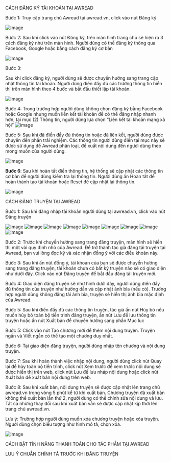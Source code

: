 CÁCH ĐĂNG KÝ TÀI KHOẢN TẠI AWREAD


Bước 1: Truy cập trang chủ Awread tại awread.vn, click vào nút Đăng ký

![image](https://user-images.githubusercontent.com/77574125/124052268-4da39a00-da48-11eb-830e-97d545db2e8f.png)




Bước 2: Sau khi click vào nút Đăng ký, trên màn hình trang chủ sẽ hiện ra 3 cách đăng ký như trên màn hình. Người dùng có thể đăng ký thông qua Facebook, Google hoặc bằng cách đăng ký cơ bản

![image](https://user-images.githubusercontent.com/77574125/124052408-8fccdb80-da48-11eb-8b8c-d22df2794772.png)



Bước 3:

Sau khi click đăng ký, người dùng sẽ được chuyển hướng sang trang cập nhật thông tin tài khoản. Người dùng điền đầy đủ các trường thông tin hiển thị trên màn hình theo 4 bước và bắt đầu thiết lập tài khoản.

![image](https://user-images.githubusercontent.com/77574125/124052413-91969f00-da48-11eb-8950-074256565b3a.png)



Bước 4: Trong trường hợp người dùng không chọn đăng ký bằng Facebook hoặc Google nhưng muốn liên kết tài khoản để có thể đăng nhập nhanh hơn, tại mục (2) Thông tin, người dùng lựa chọn “Liên kết tài khoản mạng xã hội”
![image](https://user-images.githubusercontent.com/77574125/124052420-94918f80-da48-11eb-88e9-1809c4dd9cfd.png)




Bước 5: Sau khi đã điền đầy đủ thông tin hoặc đã liên kết, người dùng được chuyển đến phần trải nghiệm. Các thông tin người dùng điền tại mục này sẽ được sử dụng để Awread phân loại, đề xuất nội dung đến người dùng theo mong muốn của người dùng.

![image](https://user-images.githubusercontent.com/77574125/124052426-96f3e980-da48-11eb-907a-a85d57bc5f9e.png)



**Bước 6**: Sau khi hoàn tất điền thông tin, hệ thống sẽ cập nhật các thông tin cơ bản để người dùng kiểm tra lại thông tin. Người dùng ấn Hoàn tất để hoàn thành tạo tài khoản hoặc Reset để cập nhật lại thông tin.

![image](https://user-images.githubusercontent.com/77574125/124052430-99564380-da48-11eb-9fa8-9929134f680d.png)


CÁCH ĐĂNG TRUYỆN TẠI AWREAD


Bước 1: Sau khi đăng nhập tài khoản người dùng tại awread.vn, click vào nút Đăng truyện

![image](https://user-images.githubusercontent.com/77574125/124052438-9bb89d80-da48-11eb-9754-53824d1e7aad.png)
![image](https://user-images.githubusercontent.com/77574125/124052443-9e1af780-da48-11eb-8288-ef56072bb675.png)
![image](https://user-images.githubusercontent.com/77574125/124052448-a115e800-da48-11eb-870e-c49a7ed0574f.png)
![image](https://user-images.githubusercontent.com/77574125/124052451-a3784200-da48-11eb-86e0-874544a4fc85.png)
![image](https://user-images.githubusercontent.com/77574125/124052456-a6733280-da48-11eb-987e-c5bdcda9df2a.png)
![image](https://user-images.githubusercontent.com/77574125/124052461-a96e2300-da48-11eb-9767-7230803abc61.png)
![image](https://user-images.githubusercontent.com/77574125/124052467-ab37e680-da48-11eb-9a4c-a849cebb51ac.png)
![image](https://user-images.githubusercontent.com/77574125/124052469-ad9a4080-da48-11eb-98db-c6cec377ac50.png)
![image](https://user-images.githubusercontent.com/77574125/124052473-affc9a80-da48-11eb-8016-4f1522c1bfa0.png)




Bước 2: Trước khi chuyển hướng sang trang đăng truyện, màn hình sẽ hiển thị một vài quy định nhỏ của Awread. Để trở thành tác giả đăng tải truyện tại Awread, bạn vui lòng đọc kỹ và xác nhận đồng ý với các điều khoản này.




Bước 3: Sau khi ấn nút đồng ý, tài khoản của bạn sẽ được chuyển hướng sang trang đăng truyện, tài khoản chưa có bất kỳ truyện nào sẽ có giao diện như dưới đây. Click vào nút Đăng truyện để bắt đầu đăng tải truyện mới.




Bước 4: Giao diện đăng truyện sẽ như hình dưới đây, người dùng điền đầy đủ thông tin của truyện như hướng dẫn và cập nhật ảnh bìa (nếu có). Trường hợp người dùng không đăng tải ảnh bìa, truyện sẽ hiển thị ảnh bìa mặc định của Awread.




Bước 5: Sau khi điền đầy đủ các thông tin truyện, tác giả ấn nút Hủy bỏ nếu muốn hủy bỏ toàn bộ tiến trình đăng truyện, ấn nút Lưu để lưu thông tin truyện hoặc ấn nút Xuất bản để chuyển hướng sang phần Mục lục




Bước 5: Click vào nút Tạo chương mới để thêm nội dung truyện. Truyện ngắn và Viết ngắn có thể tạo một chương duy nhất.


Bước 6: Tại giao diện đăng truyện, người dùng nhập tên chương và nội dung truyện.




Bước 7: Sau khi hoàn thành việc nhập nội dung, người dùng click nút Quay lại để hủy toàn bộ tiến trình, click nút Xem trước để xem trước nội dung sẽ được hiển thị trên web, click nút Lưu để lưu nháp nội dung hoặc click nút Xuất bản để xuất bản nội dung trên web.


Bước 8: Sau khi xuất bản, nội dung truyện sẽ được cập nhật lên trang chủ awread.vn trong vòng 5 phút kể từ khi xuất bản. Chương truyện đã xuất bản không thể xuất bản lần thứ 2, người dùng có thể chỉnh sửa nội dung và lưu. Tất cả những thay đổi sau khi xuất bản vẫn sẽ được cập nhật kịp thời lên trang chủ awread.vn.




Lưu ý: Trường hợp người dùng muốn xóa chương truyện hoặc xóa truyện. Người dùng chọn biểu tượng như hình mô tả, chọn xóa.

![image](https://user-images.githubusercontent.com/77574125/124053632-cc99d200-da4a-11eb-8b1a-57948a2c02f8.png)






CÁCH BẬT TÍNH NĂNG THANH TOÁN CHO TÁC PHẨM TẠI AWREAD




LƯU Ý CHUẨN CHÍNH TẢ TRƯỚC KHI ĐĂNG TRUYỆN

